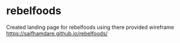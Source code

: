 # rebelfoods
Created landing page for rebelfoods using there provided wireframe
https://saifhamdare.github.io/rebelfoods/
